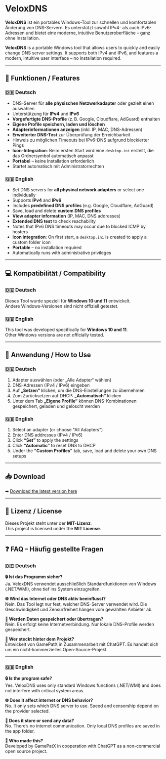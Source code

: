 # VeloxDNS

**VeloxDNS** ist ein portables Windows-Tool zur schnellen und komfortablen Änderung von DNS-Servern. Es unterstützt sowohl IPv4- als auch IPv6-Adressen und bietet eine moderne, intuitive Benutzeroberfläche – ganz ohne Installation.

**VeloxDNS** is a portable Windows tool that allows users to quickly and easily change DNS server settings. It supports both IPv4 and IPv6, and features a modern, intuitive user interface – no installation required.

---

## 🧩 Funktionen / Features

### 🇩🇪 Deutsch
- DNS-Server für **alle physischen Netzwerkadapter** oder gezielt einen auswählen
- Unterstützung für **IPv4** und **IPv6**
- **Vorgefertigte DNS-Profile** (z. B. Google, Cloudflare, AdGuard) enthalten
- **Eigene Profile speichern, laden und löschen**
- **Adapterinformationen anzeigen** (inkl. IP, MAC, DNS-Adressen)
- **Erweiterter DNS-Test** zur Überprüfung der Erreichbarkeit
- Hinweis zu möglichen Timeouts bei IPv6-DNS aufgrund blockierter Pings
- **Icon-Integration**: Beim ersten Start wird eine `desktop.ini` erstellt, die das Ordnersymbol automatisch anpasst
- **Portabel** – keine Installation erforderlich
- Startet automatisch mit Administratorrechten

### 🇬🇧 English
- Set DNS servers for **all physical network adapters** or select one individually
- Supports **IPv4** and **IPv6**
- Includes **predefined DNS profiles** (e.g. Google, Cloudflare, AdGuard)
- Save, load and delete **custom DNS profiles**
- **View adapter information** (IP, MAC, DNS addresses)
- **Extended DNS test** to check reachability
- Notes that IPv6 DNS timeouts may occur due to blocked ICMP by hosters
- **Icon integration**: On first start, a `desktop.ini` is created to apply a custom folder icon
- **Portable** – no installation required
- Automatically runs with administrative privileges

---

## 💻 Kompatibilität / Compatibility

### 🇩🇪 Deutsch  
Dieses Tool wurde speziell für **Windows 10 und 11** entwickelt.  
Andere Windows-Versionen sind nicht offiziell getestet.

### 🇬🇧 English  
This tool was developed specifically for **Windows 10 and 11**.  
Other Windows versions are not officially tested.

---

## 📘 Anwendung / How to Use

### 🇩🇪 Deutsch

1. Adapter auswählen (oder „Alle Adapter“ wählen)
2. DNS-Adressen (IPv4 / IPv6) eingeben
3. Auf **„Setzen“** klicken, um die DNS-Einstellungen zu übernehmen
4. Zum Zurücksetzen auf DHCP: **„Automatisch“** klicken
5. Unter dem Tab **„Eigene Profile“** können DNS-Kombinationen gespeichert, geladen und gelöscht werden

### 🇬🇧 English

1. Select an adapter (or choose "All Adapters")
2. Enter DNS addresses (IPv4 / IPv6)
3. Click **“Set”** to apply the settings
4. Click **“Automatic”** to reset DNS to DHCP
5. Under the **"Custom Profiles"** tab, save, load and delete your own DNS setups

---

## 📥 Download

➡ [Download the latest version here](https://github.com/GamePatX/VeloxDNS/releases)

---

## 🪪 Lizenz / License

Dieses Projekt steht unter der **MIT-Lizenz**.  
This project is licensed under the **MIT License**.

---

## ❓ FAQ – Häufig gestellte Fragen

### 🇩🇪 Deutsch

**🔒 Ist das Programm sicher?**  
Ja. VeloxDNS verwendet ausschließlich Standardfunktionen von Windows (.NET/WMI), ohne tief ins System einzugreifen.

**🌐 Wird das Internet oder DNS aktiv beeinflusst?**  
Nein. Das Tool legt nur fest, welcher DNS-Server verwendet wird. Die Geschwindigkeit und Zensurfreiheit hängen vom gewählten Anbieter ab.

**📁 Werden Daten gespeichert oder übertragen?**  
Nein. Es erfolgt keine Internetverbindung. Nur lokale DNS-Profile werden gespeichert.

**👤 Wer steckt hinter dem Projekt?**  
Entwickelt von GamePatX in Zusammenarbeit mit ChatGPT. Es handelt sich um ein nicht-kommerzielles Open-Source-Projekt.

---

### 🇬🇧 English

**🔒 Is the program safe?**  
Yes. VeloxDNS uses only standard Windows functions (.NET/WMI) and does not interfere with critical system areas.

**🌐 Does it affect internet or DNS behavior?**  
No. It only sets which DNS server to use. Speed and censorship depend on the provider selected.

**📁 Does it store or send any data?**  
No. There’s no internet communication. Only local DNS profiles are saved in the app folder.

**👤 Who made this?**  
Developed by GamePatX in cooperation with ChatGPT as a non-commercial open source project.
